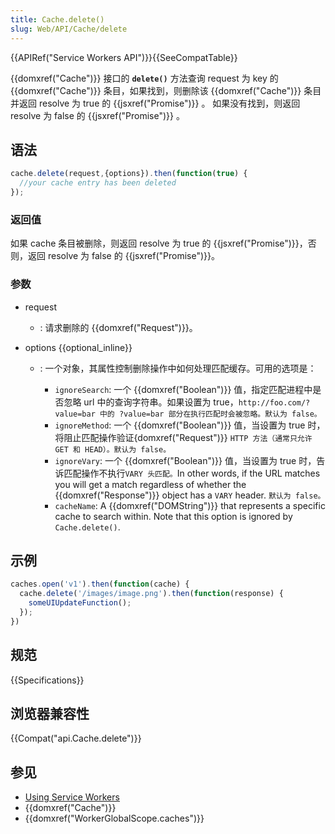 ```yaml
---
title: Cache.delete()
slug: Web/API/Cache/delete
---
```


{{APIRef("Service Workers API")}}{{SeeCompatTable}}

{{domxref("Cache")}} 接口的 **`delete()`** 方法查询 request 为 key 的 {{domxref("Cache")}} 条目，如果找到，则删除该 {{domxref("Cache")}} 条目并返回 resolve 为 true 的 {{jsxref("Promise")}} 。 如果没有找到，则返回 resolve 为 false 的 {{jsxref("Promise")}} 。

## 语法

```js
cache.delete(request,{options}).then(function(true) {
  //your cache entry has been deleted
});
```

### 返回值

如果 cache 条目被删除，则返回 resolve 为 true 的 {{jsxref("Promise")}}，否则，返回 resolve 为 false 的 {{jsxref("Promise")}}。

### 参数

- request
  - : 请求删除的 {{domxref("Request")}}。
- options {{optional_inline}}

  - : 一个对象，其属性控制删除操作中如何处理匹配缓存。可用的选项是：

    - `ignoreSearch`: 一个 {{domxref("Boolean")}} 值，指定匹配进程中是否忽略 url 中的查询字符串。如果设置为 true，`http://foo.com/?value=bar 中的 ?value=bar 部分在执行匹配时会被忽略。默认为 false。`
    - `ignoreMethod`: 一个 {{domxref("Boolean")}} 值，当设置为 true 时，将阻止匹配操作验证{domxref("Request")}} `HTTP 方法（通常只允许 GET 和 HEAD）。默认为 false。`
    - `ignoreVary`: 一个 {{domxref("Boolean")}} 值，当设置为 true 时，告诉匹配操作不执行`VARY 头匹配。`In other words, if the URL matches you will get a match regardless of whether the {{domxref("Response")}} object has a `VARY` header. `默认为 false。`
    - `cacheName`: A {{domxref("DOMString")}} that represents a specific cache to search within. Note that this option is ignored by `Cache.delete()`.

## 示例

```js
caches.open('v1').then(function(cache) {
  cache.delete('/images/image.png').then(function(response) {
    someUIUpdateFunction();
  });
})
```

## 规范

{{Specifications}}

## 浏览器兼容性

{{Compat("api.Cache.delete")}}

## 参见

- [Using Service Workers](/zh-CN/docs/Web/API/ServiceWorker_API/Using_Service_Workers)
- {{domxref("Cache")}}
- {{domxref("WorkerGlobalScope.caches")}}
